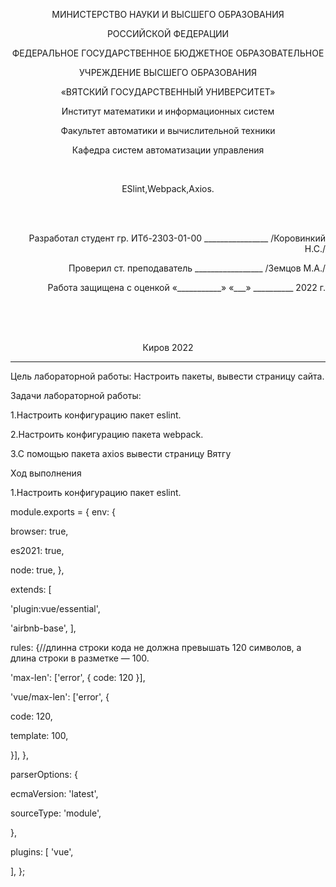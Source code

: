 <p align=center>МИНИСТЕРСТВО НАУКИ И ВЫСШЕГО ОБРАЗОВАНИЯ
<p align=center>РОССИЙСКОЙ ФЕДЕРАЦИИ
<p align=center>ФЕДЕРАЛЬНОЕ ГОСУДАРСТВЕННОЕ БЮДЖЕТНОЕ ОБРАЗОВАТЕЛЬНОЕ
<p align=center>УЧРЕЖДЕНИЕ ВЫСШЕГО ОБРАЗОВАНИЯ
<p align=center>«ВЯТСКИЙ ГОСУДАРСТВЕННЫЙ УНИВЕРСИТЕТ»
<p align=center>Институт математики и информационных систем
<p align=center>Факультет автоматики и вычислительной техники
<p align=center>Кафедра систем автоматизации управления
<p><br>


<p align=center>ESlint,Webpack,Axios.
<p><br><br>
<p align=right>Разработал студент гр. ИТб-2303-01-00 ________________ /Коровинкий Н.С./
<p align=right>Проверил ст. преподаватель _________________ /Земцов М.А./
<p align=right>Работа защищена с оценкой	«___________» «___» __________ 2022 г.
<p><br><br><br>
<p align=center>Киров 2022 
  
  ---
  
<p> Цель лабораторной работы: Настроить пакеты, вывести страницу сайта.
<p> Задачи лабораторной работы:  
<p>1.Настроить конфигурацию пакет eslint.
<p>2.Настроить конфигурацию пакета webpack.
<p>3.С помощью пакета axios вывести страницу Вятгу
<p>Ход выполнения 
  <p>1.Настроить конфигурацию пакет eslint.
   <p> module.exports = {
  env: {
   <p> browser: true,
   <p> es2021: true,
  <p>  node: true,
  },
<p>  extends: [
  <p>  'plugin:vue/essential',
 <p>   'airbnb-base',
  ],
<p>  rules: {//длинна строки кода не должна превышать 120 символов, а длина строки в разметке <template></template> — 100.
<p>   'max-len': ['error', { code: 120 }],
<p>    'vue/max-len': ['error', {
 <p>     code: 120,
 <p>     template: 100,
 <p>   }],
  },
 <p> parserOptions: {
 <p>   ecmaVersion: 'latest',
 <p>   sourceType: 'module',
<p>  },
<p>  plugins: [
    'vue',
<p>  ],
};

  
